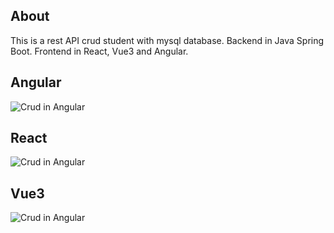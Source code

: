 ## About

This is a rest API crud student with mysql database. Backend in Java Spring Boot. Frontend in React, Vue3 and Angular.

## Angular

![Crud in Angular](https://erp.emanuelcosta.com.br/img-sistemas/crud_student_angular.png)

## React
![Crud in Angular](https://erp.emanuelcosta.com.br/img-sistemas/crud_student_react.png)

## Vue3
![Crud in Angular](https://erp.emanuelcosta.com.br/img-sistemas/crud_student_vue3.png)

